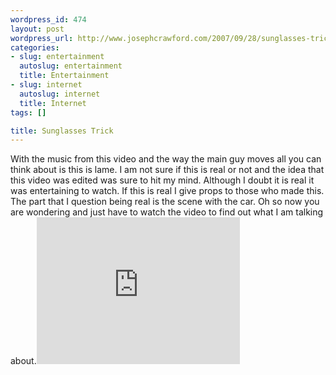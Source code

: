 ```yaml
--- 
wordpress_id: 474
layout: post
wordpress_url: http://www.josephcrawford.com/2007/09/28/sunglasses-trick/
categories: 
- slug: entertainment
  autoslug: entertainment
  title: Entertainment
- slug: internet
  autoslug: internet
  title: Internet
tags: []

title: Sunglasses Trick
---
```

With the music from this video and the way the main guy moves all you can think about is this is lame.  I am not sure if this is real or not and the idea that this video was edited was sure to hit my mind.  Although I doubt it is real it was entertaining to watch.  If this is real I give props to those who made this.  The part that I question being real is the scene with the car.  Oh so now you are wondering and just have to watch the video to find out what I am talking about.<embed type="application/x-shockwave-flash" allowfullscreen="true" src="http://www.dailymotion.com/swf/5PmHTbn1kfWtjdcR8" height="235" width="325"></embed>
